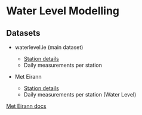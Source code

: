 # Water Level Modelling

## Datasets

- waterlevel.ie (main dataset)
    - [Station details](https://cli.fusio.net/cli/climate_data/webdata/StationDetails.csv)
    - Daily measurements per station

- Met Eirann
    - [Station details](http://waterlevel.ie/geojson/)
    - Daily measurements per station (Water Level)


[Met Eirann docs](https://waterlevel.ie/page/api/)